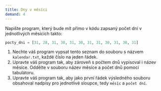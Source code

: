 ```yaml
---
title: Dny v měsíci
demand: 4
---
```


Napište program, který bude mít přímo v kódu zapsaný počet dní v jednotlivých měsících takto:

```py
pocty_dni = [31, 28, 31, 30, 31, 30, 31, 31, 30, 31, 30, 31]
```

1. Nechte váš program vypsat tento seznam do souboru s názvem `kalendar.txt`, každé číslo na jeden řádek.
1. Upravte váš program tak, aby zároveň s počtem dnů vypisoval i název měsíce. Oddělte v souboru název měsíce a počet dnů pomocí tabulátoru.
1. Upravte váš program tak, aby jako první řádek výsledného souboru obsahoval nadpisy pro jednotlivé sloupce, tedy `měsíc` a `počet dní`.
